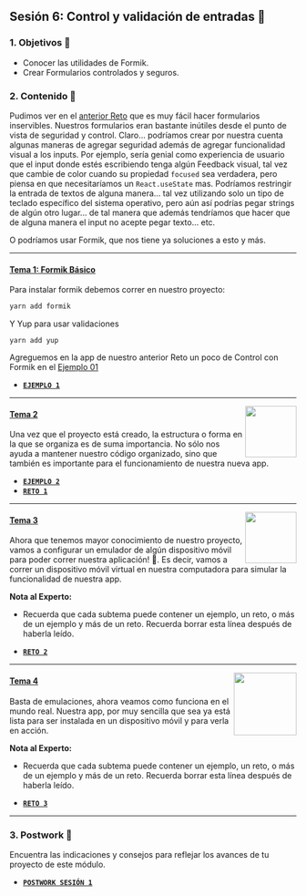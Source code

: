 ## Sesión 6: Control y validación de entradas 🎫

### 1. Objetivos 🎯

- Conocer las utilidades de Formik.
- Crear Formularios controlados y seguros.

### 2. Contenido 📘

Pudimos ver en el [anterior Reto](../sesion-05/../Sesion-01/Reto-01) que es muy fácil hacer formularios inservibles. Nuestros formularios eran bastante inútiles desde el punto de vista de seguridad y control. Claro... podríamos crear por nuestra cuenta algunas maneras de agregar seguridad además de agregar funcionalidad visual a los inputs. Por ejemplo, sería genial como experiencia de usuario que el input donde estés escribiendo tenga algún Feedback visual, tal vez que cambie de color cuando su propiedad `focused` sea verdadera, pero piensa en que necesitaríamos un `React.useState` mas. Podríamos restringir la entrada de textos de alguna manera... tal vez utilizando solo un tipo de teclado específico del sistema operativo, pero aún así podrías pegar strings de algún otro lugar... de tal manera que además tendríamos que hacer que de alguna manera el input no acepte pegar texto... etc.

O podríamos usar Formik, que nos tiene ya soluciones a esto y más.

---

#### <ins>Tema 1: Formik Básico</ins>

Para instalar formik debemos correr en nuestro proyecto:

```bash
yarn add formik
```

Y Yup para usar validaciones

```
yarn add yup
```

Agreguemos en la app de nuestro anterior Reto un poco de Control con Formik en el [Ejemplo 01](./Ejemplo-01)

- [**`EJEMPLO 1`**](./Ejemplo-01)

---

<img src="images/structure.png" align="right" height="90"> 

#### <ins>Tema 2</ins>

Una vez que el proyecto está creado, la estructura o forma en la que se organiza es de suma importancia. No sólo nos ayuda a mantener nuestro código organizado, sino que también es importante para el funcionamiento de nuestra nueva app.

- [**`EJEMPLO 2`**](./Ejemplo-02)
- [**`RETO 1`**](./Reto-01)
---

<img src="images/emulator.jpg" align="right" height="90"> 

#### <ins>Tema 3</ins>

Ahora que tenemos mayor conocimiento de nuestro proyecto, vamos a configurar un emulador de algún dispositivo móvil para poder correr nuestra aplicación! :iphone:. Es decir, vamos a correr un dispositivo móvil virtual en nuestra computadora para simular la funcionalidad de nuestra app.

**Nota al Experto:**
  
 + Recuerda que cada subtema puede contener un ejemplo, un reto, o más de un ejemplo y más de un reto. Recuerda borrar esta línea después de haberla leído.
- [**`RETO 2`**](./Reto-02)
---

<img src="images/chaomi.png" align="right" height="110"> 

#### <ins>Tema 4</ins>

Basta de emulaciones, ahora veamos como funciona en el mundo real. Nuestra app, por muy sencilla que sea ya está lista para ser instalada en un dispositivo móvil y para verla en acción.

**Nota al Experto:**
  
 + Recuerda que cada subtema puede contener un ejemplo, un reto, o más de un ejemplo y más de un reto. Recuerda borrar esta línea después de haberla leído.
- [**`RETO 3`**](./Reto-03)
---

### 3. Postwork :memo:

Encuentra las indicaciones y consejos para reflejar los avances de tu proyecto de este módulo.

- [**`POSTWORK SESIÓN 1`**](./Postwork/)

<br/>


</div>

